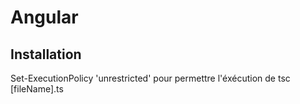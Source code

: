 # Angular

## Installation

Set-ExecutionPolicy 'unrestricted'
pour permettre l'éxécution de tsc [fileName].ts
